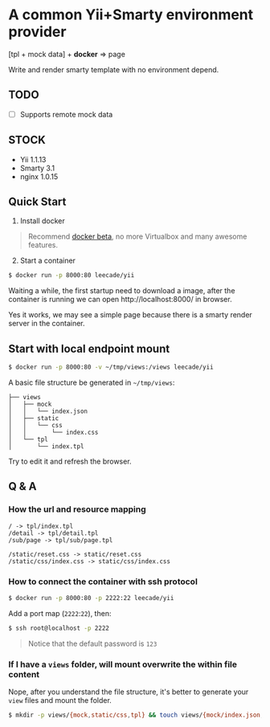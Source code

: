# A common Yii+Smarty environment provider

[tpl + mock data] + **docker** => page

Write and render smarty template with no environment depend.

## TODO

- [ ] Supports remote mock data

## STOCK

- Yii 1.1.13
- Smarty 3.1
- nginx 1.0.15

## Quick Start

1. Install docker

> Recommend [docker beta](https://beta.docker.com/docs/), no more Virtualbox and many awesome features.

2. Start a container

```sh
$ docker run -p 8000:80 leecade/yii
```

Waiting a while, the first startup need to download a image, after the container is running we can open http://localhost:8000/ in browser.

Yes it works, we may see a simple page because there is a smarty render server in the container.

## Start with local endpoint mount

```sh
$ docker run -p 8000:80 -v ~/tmp/views:/views leecade/yii
```

A basic file structure be generated in `~/tmp/views`:

```
├── views
│   ├── mock
│   │   └── index.json
│   ├── static
│   │   └── css
│   │       └── index.css
│   └── tpl
│       └── index.tpl
```

Try to edit it and refresh the browser.

## Q & A

### How the url and resource mapping

```
/ -> tpl/index.tpl
/detail -> tpl/detail.tpl
/sub/page -> tpl/sub/page.tpl

/static/reset.css -> static/reset.css
/static/css/index.css -> static/css/index.css
```

### How to connect the container with ssh protocol

```sh
$ docker run -p 8000:80 -p 2222:22 leecade/yii
```

Add a port map (`2222`:`22`), then:

```sh
$ ssh root@localhost -p 2222
```

> Notice that the default password is `123`

### If I have a `views` folder, will mount overwrite the within file content

Nope, after you understand the file structure, it's better to generate your `view` files and mount the folder.

```sh
$ mkdir -p views/{mock,static/css,tpl} && touch views/{mock/index.json,static/css/index.css,tpl/index.tpl}
```
